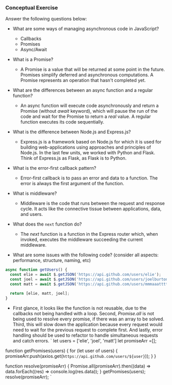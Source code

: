 
### Conceptual Exercise

Answer the following questions below:

- What are some ways of managing asynchronous code in JavaScript?
  - Callbacks
  - Promises
  - Async/Await

- What is a Promise?
  - A Promise is a value that will be returned at some point in the future. Promises simplify deferred and asynchronous computations. A Promise represents an operation that hasn't completed yet.

- What are the differences between an async function and a regular function?
  - An async function will execute code asynchronously and return a Promise (without *await* keyword), which will pause the run of the code and wait for the Promise to return a *real* value. A regular function executes its code sequentially.

- What is the difference between Node.js and Express.js?
  - Express.js is a framework based on Node.js for which it is used for building web-applications using approaches and principles of Node.js. In the last few units, we worked with Python and Flask. Think of Express.js as Flask, as Flask is to Python.

- What is the error-first callback pattern?
  - Error-first callback is to pass an error and data to a function. The error is always the first argument of the function.

- What is middleware?
  - Middleware is the code that runs between the request and response cycle. It acts like the connective tissue between applications, data, and users.

- What does the `next` function do?
  - The *next* function is a function in the Express router which, when invoked, executes the middleware succeeding the current middleware.

- What are some issues with the following code? (consider all aspects: performance, structure, naming, etc)

```js
async function getUsers() {
  const elie = await $.getJSON('https://api.github.com/users/elie');
  const joel = await $.getJSON('https://api.github.com/users/joelburton');
  const matt = await $.getJSON('https://api.github.com/users/mmmaaatttttt');

  return [elie, matt, joel];
}
```
  - First glance, it looks like the function is not reusable, due to the callbacks not being handled with a loop. Second, *Promise.all* is not being used to resolve every promise, if there was an array to be solved. Third, this will slow down the application because every request would need to wait for the previous request to complete first. And lastly, error handling should be used to refactor to handle simultaneous requests and catch errors.
  `
  let users = ['elie', 'joel', 'matt']
  let promiseArr =[];

  function getPromises(users) {
    for (let user of users) {
      promiseArr.push(axios.get(`https://api.github.com/users/${user}`));
    }
  }

  function resolve(promiseArr) {
    Promise.all(promiseArr).then((data) =>
      data.forEach((res) => console.log(res.data));
  }
  getPromises(users);
  resolve(promiseArr);
  `
